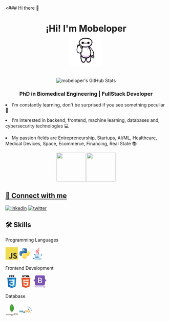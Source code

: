 <### Hi there 👋



<h1 align="center">¡Hi! I'm Mobeloper <a> <br> <img aling="left" width="100" height="100" src="https://github.com/anagvillanueva/anagvillanueva/blob/main/4Snj.gif?raw=true" /></a></h1>

## 
  
<div align="center">
  
  ![mobeloper's GitHub Stats](https://github-readme-stats.vercel.app/api?username=mobeloper&theme=radical&show_icons=true)

 </div>

<h3 align="center"> PhD in Biomedical Engineering | FullStack Developer </h3>
<p> <li> I'm constantly learning, don't be surprised if you see something peculiar 🚀 <p>
<p> <li> I'm interested in backend, frontend, machine learning, databases and, cybersecurity technologies 💻<p>
<p> <li> My passion fields are Entrepreneurship, Startups, AI/ML, Healthcare, Medical Devices, Space, Ecommerce, Financing, Real State 📚 <p>
<!-- <p> <li> You can send me an email here: anagutierrez87@aragon.unam.mx 💌 <p> -->

<div align="center">
<a href="https://www.credly.com/badges/764a5830-980b-4454-85d5-f3f33fdd95e4" target="_blank"><img aling="center" width="90" height="90" src="https://user-images.githubusercontent.com/54164289/177465006-4dc8128a-29f9-4335-abbb-8801e22655c3.png"> 
<a href="https://www.credly.com/badges/dd7a10db-05e8-458b-aad5-b729a8d86da0" target="_blank"> <img aling="center" width="90" height="90" src="https://user-images.githubusercontent.com/54164289/177465014-fa14b8ef-c216-4d9a-b857-3adb46626e47.png"> 
</div>


## 📱 Connect with me
[![linkedin](https://img.shields.io/badge/linkedin-0A66C2?style=for-the-badge&logo=linkedin&logoColor=white)](https://https://www.linkedin.com/in/ana-fernanda-guti%C3%A9rrez-villanueva/)
[![twitter](https://img.shields.io/badge/twitter-1DA1F2?style=for-the-badge&logo=twitter&logoColor=white)](https://twitter.com/ana_gvillanueva)

## 🛠 Skills
  <p>Programming Languages</p>
 
<a href="https://developer.mozilla.org/en-US/docs/Web/JavaScript" target="_blank" rel="noreferrer"> <img src="https://raw.githubusercontent.com/devicons/devicon/master/icons/javascript/javascript-original.svg" alt="javascript" width="40" height="40"/><img src="https://raw.githubusercontent.com/devicons/devicon/master/icons/python/python-original.svg" alt="python" width="40" height="40"/></a><img src="https://raw.githubusercontent.com/devicons/devicon/master/icons/java/java-original.svg" alt="java" width="40" height="40"/></a>
 
  <p>Frontend Development</p>
  
 <img src="https://raw.githubusercontent.com/devicons/devicon/master/icons/css3/css3-original-wordmark.svg" alt="css3" width="40" height="40"/> </a> <img src="https://raw.githubusercontent.com/devicons/devicon/master/icons/html5/html5-original-wordmark.svg" alt="html5" width="40" height="40"/> <img src="https://raw.githubusercontent.com/devicons/devicon/master/icons/bootstrap/bootstrap-plain-wordmark.svg" alt="bootstrap" width="40" height="40"/> </a>
  <p>Database</p>
  
<img src="https://raw.githubusercontent.com/devicons/devicon/master/icons/mongodb/mongodb-original-wordmark.svg" alt="mongodb" width="40" height="40"/> </a> <a href="https://www.mysql.com/" target="_blank" rel="noreferrer"> 
<img src="https://raw.githubusercontent.com/devicons/devicon/master/icons/mysql/mysql-original-wordmark.svg" alt="mysql" width="40" height="40"/> </a>
 

<!--
- 🔭 I’m currently working on ...
- 🌱 I’m currently learning ...
- 👯 I’m looking to collaborate on ...
- 🤔 I’m looking for help with ...
- 💬 Ask me about ...
- 📫 How to reach me: ...
- 😄 Pronouns: ...
- ⚡ Fun fact: ...
-->
